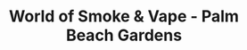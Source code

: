 ---
title: "World of Smoke & Vape - Palm Beach Gardens"
url: /palm-beach-gardens/world-of-smoke-and-vape-palm-beach-gardens/
shop: tobacco
---